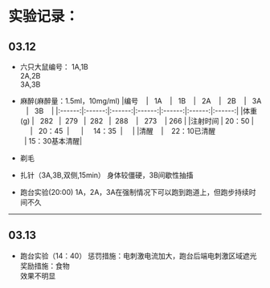 
实验记录：
========

03.12
--------

* 六只大鼠编号：
1A,1B <br>
2A,2B <br>
3A,3B <br>

* 麻醉(麻醉量：1.5ml，10mg/ml) 
|编号    |    1A    |   1B    |   2A    |   2B    |    3A    |   3B    |
|:------:|:------:|:------:|:------:|:------:|:------:|:------:|
|体重(g) |   282   |   279   |   282   |   288    |   273    |  266   |
|注射时间 |  20：50 |         |   20：45  |      |     14：35  |     |
|清醒    |    22：10已清醒                         | 15：30基本清醒|

* 剃毛

* 扎针（3A,3B,双侧,15min）
身体较僵硬，3B间歇性抽搐

* 跑台实验(20:00)
1A，2A，3A在强制情况下可以跑到跑道上，但跑步持续时间不久

--------
03.13
--------
* 跑台实验（14：40）
惩罚措施：电刺激电流加大，跑台后端电刺激区域遮光<br>
奖励措施：食物<br>
效果不明显
